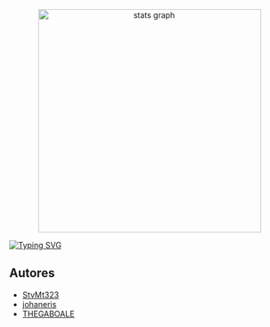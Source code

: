<div align="center">
  <img src="https://is1-ssl.mzstatic.com/image/thumb/Purple211/v4/7a/9b/fe/7a9bfe64-a435-ecf1-7215-b60621c71822/Icon.png/1200x600wa.png" height="400" alt="stats graph"  />
</div>

[![Typing SVG](https://readme-typing-svg.demolab.com/?lines=Ciclo+de+Robotica+2025&font=Fira+Code&color=CCA9DD&size=50&center=true&width=500&height=50)](https://git.io/typing-svg)


## Autores
- [StvMt323](https://github.com/SteMt323)
- [johaneris](https://github.com/johaneris)
- [THEGABOALE](https://github.com/THEGABOALE)